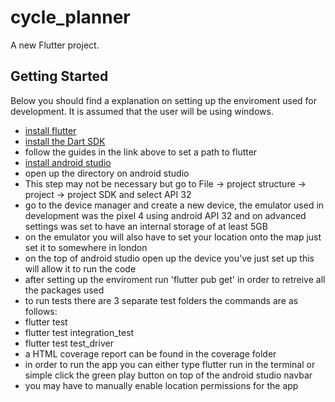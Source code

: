 # cycle_planner

A new Flutter project.

## Getting Started

Below you should find a explanation on setting up the enviroment used for development.
It is assumed that the user will be using windows.

- [install flutter](https://docs.flutter.dev/get-started/install/windows)
- [install the Dart SDK](https://dart.dev/get-dart)
- follow the guides in the link above to set a path to flutter 
- [install android studio](https://developer.android.com/studio?gclid=Cj0KCQjw8_qRBhCXARIsAE2AtRa7LGSD9FUxxvDsSc33-ayBK8-1W4qb7OsO9FQ3kzBFJVhTsAef0yEaAuA7EALw_wcB&gclsrc=aw.ds)
- open up the directory on android studio
- This step may not be necessary but go to File -> project structure -> project -> project SDK and select API 32
- go to the device manager and create a new device, the emulator used in development was the pixel 4 using android API 32 and on advanced settings was set to have an internal storage of at least 5GB
- on the emulator you will also have to set your location onto the map just set it to somewhere in london
- on the top of android studio open up the device you've just set up this will allow it to run the code
- after setting up the enviroment run 'flutter pub get' in order to retreive all the packages used 
- to run tests there are 3 separate test folders the commands are as follows:
- flutter test
- flutter test integration_test
- flutter test test_driver
- a HTML coverage report can be found in the coverage folder 
- in order to run the app you can either type flutter run in the terminal or simple click the green play button on top of the android studio navbar
- you may have to manually enable location permissions for the app 
